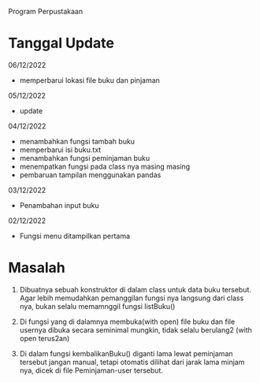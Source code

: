 Program Perpustakaan
# Tanggal Update 
06/12/2022
- memperbarui lokasi file buku dan pinjaman

05/12/2022
- update

04/12/2022
- menambahkan fungsi tambah buku
- memperbarui isi buku.txt
- menambahkan fungsi peminjaman buku
- menempatkan fungsi pada class nya masing masing
- pembaruan tampilan menggunakan pandas

03/12/2022
- Penambahan input buku

02/12/2022 
- Fungsi menu ditampilkan pertama

# Masalah

1. Dibuatnya sebuah konstruktor di dalam class untuk data buku tersebut. Agar lebih memudahkan pemanggilan fungsi nya langsung dari class nya, bukan selalu memamnggil fungsi listBuku() 

2. Di fungsi yang di dalamnya membuka(with open) file buku dan file usernya dibuka secara seminimal mungkin, tidak selalu berulang2 (with open terus2an)

3. Di dalam fungsi kembalikanBuku() diganti lama lewat peminjaman tersebut jangan manual, tetapi otomatis dilihat dari jarak lama minjam nya, dicek di file Peminjaman-user tersebut.  